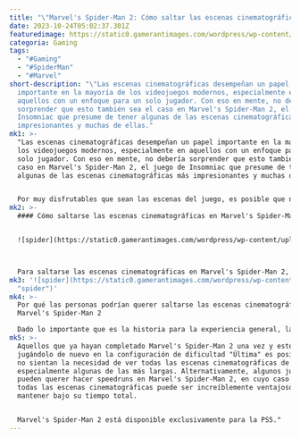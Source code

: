 ```yaml
---
title: "\"Marvel's Spider-Man 2: Cómo saltar las escenas cinematográficas.\""
date: 2023-10-24T05:02:37.301Z
featuredimage: https://static0.gamerantimages.com/wordpress/wp-content/uploads/wm/2023/10/marvel-spider-man-2-skip-cinematic-featured.jpg?q=50&fit=contain&w=1140&h=&dpr=1.5
categoria: Gaming
tags:
  - "#Gaming"
  - "#SpiderMan"
  - "#Marvel"
short-description: "\"Las escenas cinematográficas desempeñan un papel
  importante en la mayoría de los videojuegos modernos, especialmente en
  aquellos con un enfoque para un solo jugador. Con eso en mente, no debería
  sorprender que esto también sea el caso en Marvel's Spider-Man 2, el juego de
  Insomniac que presume de tener algunas de las escenas cinematográficas más
  impresionantes y muchas de ellas."
mk1: >-
  "Las escenas cinematográficas desempeñan un papel importante en la mayoría de
  los videojuegos modernos, especialmente en aquellos con un enfoque para un
  solo jugador. Con eso en mente, no debería sorprender que esto también sea el
  caso en Marvel's Spider-Man 2, el juego de Insomniac que presume de tener
  algunas de las escenas cinematográficas más impresionantes y muchas de ellas.


  Por muy disfrutables que sean las escenas del juego, es posible que no sean del gusto de todos. Ya sea porque ya han completado el juego una vez o porque simplemente quieren llegar rápidamente al final, algunos jugadores pueden querer saltarse las escenas cinematográficas en Marvel's Spider-Man 2. No podrán hacerlo presionando los cuatro botones de acción como en la mayoría de los otros juegos, aunque eso no significa que no sea posible.
mk2: >-
  #### Cómo saltarse las escenas cinematográficas en Marvel's Spider-Man 2


  ![spider](https://static0.gamerantimages.com/wordpress/wp-content/uploads/2023/10/marvel-spider-man-2-skip-cinematic.jpg?q=50&fit=crop&w=1500&dpr=1.5 "spider")



  Para saltarse las escenas cinematográficas en Marvel's Spider-Man 2, los jugadores simplemente deben pausar el juego presionando el botón Options y luego elegir la opción "Saltar Cinemática". Esto funcionará para prácticamente todas las escenas cinematográficas del juego, sin importar su duración, aunque hay una gran excepción al principio. Por alguna razón, los jugadores no podrán saltarse la escena con Harry y Norman Osborne al comienzo del juego, al menos no en el momento de la escritura.
mk3: '![spider](https://static0.gamerantimages.com/wordpress/wp-content/uploads/2023/10/marvel-spider-man-2-harry-norman-osborne-cutscene.jpg?q=50&fit=crop&w=1500&dpr=1.5
  "spider")'
mk4: >-
  Por qué las personas podrían querer saltarse las escenas cinematográficas en
  Marvel's Spider-Man 2

  Dado lo importante que es la historia para la experiencia general, la mayoría de los jugadores probablemente no querrán saltarse las escenas cinematográficas en Marvel's Spider-Man 2. Es cierto que hay bastantes, pero suelen ser bastante cortas y rara vez se prolongan demasiado. Además, Marvel's Spider-Man es un juego relativamente corto según los estándares modernos. Como tal, no hay un incentivo real para saltarse las escenas cinematográficas durante la primera partida, aunque hay uno o dos escenarios donde podría ser beneficioso para los jugadores.
mk5: >-
  Aquellos que ya hayan completado Marvel's Spider-Man 2 una vez y estén
  jugándolo de nuevo en la configuración de dificultad "Última" es posible que
  no sientan la necesidad de ver todas las escenas cinematográficas de nuevo,
  especialmente algunas de las más largas. Alternativamente, algunos jugadores
  pueden querer hacer speedruns en Marvel's Spider-Man 2, en cuyo caso saltarse
  todas las escenas cinematográficas puede ser increíblemente ventajoso para
  mantener bajo su tiempo total.


  Marvel's Spider-Man 2 está disponible exclusivamente para la PS5."
---
```

